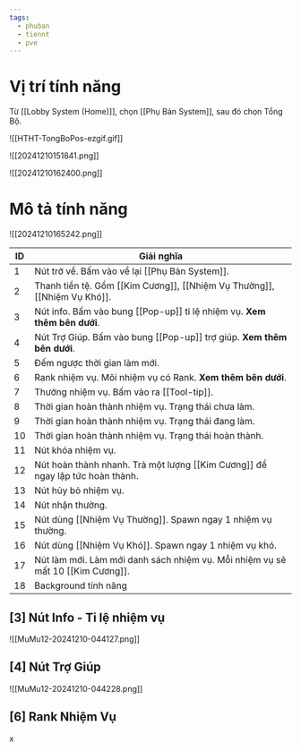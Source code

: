 ```yaml
---
tags:
  - phuban
  - tiennt
  - pve
---
```

# Vị trí tính năng
Từ [[Lobby System (Home)]], chọn [[Phụ Bản System]], sau đó chọn Tổng Bộ.

![[HTHT-TongBoPos-ezgif.gif]]

![[20241210151841.png]]

![[20241210162400.png]]

# Mô tả tính năng
![[20241210165242.png]]

| ID  | Giải nghĩa                                                                     |
| --- | ------------------------------------------------------------------------------ |
| 1   | Nút trở về. Bấm vào về lại [[Phụ Bản System]].                                 |
| 2   | Thanh tiền tệ. Gồm [[Kim Cương]], [[Nhiệm Vụ Thường]], [[Nhiệm Vụ Khó]].       |
| 3   | Nút info. Bấm vào bung [[Pop-up]] tỉ lệ nhiệm vụ. **Xem thêm bên dưới**.       |
| 4   | Nút Trợ Giúp. Bấm vào bung [[Pop-up]] trợ giúp. **Xem thêm bên dưới**.         |
| 5   | Đếm ngược thời gian làm mới.                                                   |
| 6   | Rank nhiệm vụ. Mõi nhiệm vụ có Rank. **Xem thêm bên dưới**.                    |
| 7   | Thưởng nhiệm vụ. Bấm vào ra [[Tool-tip]].                                      |
| 8   | Thời gian hoàn thành nhiệm vụ. Trạng thái chưa làm.                            |
| 9   | Thời gian hoàn thành nhiệm vụ. Trạng thái đang làm.                            |
| 10  | Thời gian hoàn thành nhiệm vụ. Trạng thái hoàn thành.                          |
| 11  | Nút khóa nhiệm vụ.                                                             |
| 12  | Nút hoàn thành nhanh. Trả một lượng [[Kim Cương]] để ngay lập tức hoàn thành.  |
| 13  | Nút hủy bỏ nhiệm vụ.                                                           |
| 14  | Nút nhận thưởng.                                                               |
| 15  | Nút dùng [[Nhiệm Vụ Thường]]. Spawn ngay 1 nhiệm vụ thường.                    |
| 16  | Nút dùng [[Nhiệm Vụ Khó]]. Spawn ngay 1 nhiệm vụ khó.                          |
| 17  | Nút làm mới. Làm mới danh sách nhiệm vụ. Mỗi nhiệm vụ sẽ mất 10 [[Kim Cương]]. |
| 18  | Background tính năng                                                           |

## [3] Nút Info - Tỉ lệ nhiệm vụ
![[MuMu12-20241210-044127.png]]


## [4] Nút Trợ Giúp
![[MuMu12-20241210-044228.png]]


## [6] Rank Nhiệm Vụ
x